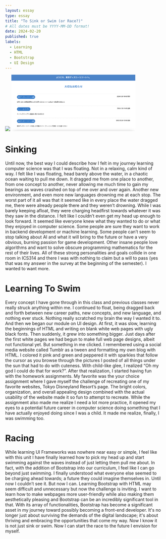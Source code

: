 ```yaml
---
layout: essay
type: essay
title: "To Sink or Swim (or Race?)"
# All dates must be YYYY-MM-DD format!
date: 2024-02-20
published: true
labels:
  - Learning
  - HTML
  - Bootstrap
  - UI Design
---
```

<div class="text-center p-4">
  <img width="400px" src="../img/EssayImages/MyTDR.png" class="img-thumbnail">
  <img width="400px" src="../img/EssayImages/MyTDR2.png" class="img-thumbnail">
</div>

# Sinking
Until now, the best way I could describe how I felt in my journey learning computer science was that I was floating. Not in a relaxing, calm kind of way. I felt like I was floating, head barely above the water, in a chaotic ocean waiting to pull me down. It dragged me from one place to another, from one concept to another, never allowing me much time to gain my bearings as waves crashed on top of me over and over again. Another new environment, and even more new languages drowning me at each stop. The worst part of it all was that it seemed like in every place the water dragged me, there were already people there and they weren’t drowning. While I was barely keeping afloat, they were charging headfirst towards whatever it was they saw in the distance. I felt like I couldn’t even get my head up enough to look forward. It seemed like everyone knew what they wanted to do or what they enjoyed in computer science. Some people are sure they want to work in backend development or machine learning. Some people can’t seem to stop talking about AI and what it will bring to the future or have a very obvious, burning passion for game development. Other insane people love algorithms and want to solve obscure programming mathematics for the rest of their lives. All of these strong personalities and goals collide in one room in ICS314 and there I was with nothing to claim but a will to pass (yes that was my answer in the survey at the beginning of the semester). I wanted to want more.

# Learning To Swim
Every concept I have gone through in this class and previous classes never really struck anything within me. I continued to float, being dragged back and forth between new career paths, new concepts, and new language, and nothing ever stuck. Nothing really scratched my brain the way I wanted it to. And then we began our module on UI design. At first, it was slow, learning the beginnings of HTML and writing on blank white web pages with ugly black fonts. Then suddenly, it grew into something bigger. Just days after the first white pages we had begun to make full web page designs, albeit not functional yet. But something in me clicked. I remembered using a social media website called Tumblr as a tween and formatting my own blog with HTML. I colored it pink and green and peppered it with sparkles that follow the cursor as you browse through the pictures I posted of all things under the sun that had to do with cuteness. With child-like glee, I realized “Oh my god I could do that for work?”. After that realization, I started having fun with the homework assignments. My favorite was the your choice assignment where I gave myself the challenge of recreating one of my favorite websites, Tokyo Disneyland Resort’s page. The bright colors, organization, and overall appealing design combined with the actual usability of the website made it so fun to attempt to recreate. While the assignment also made me realize I need a lot more practice, it opened my eyes to a potential future career in computer science doing something that I have actually enjoyed doing since I was a child. It made me realize, finally, I was swimming too. 

# Racing
While learning UI Frameworks was nowhere near easy or simple, I feel like with this unit I have finally learned how to pick my head up and start swimming against the waves instead of just letting them pull me about. In fact, with the addition of Bootstrap into our curriculum, I feel like I can go beyond just swimming. I finally understood what everyone else seemed to be charging ahead towards; a future they could imagine themselves in. Until now I couldn’t see it. But now I can. Learning Bootstrap with HTML may seem difficult and unnecessary but now the challenge is inviting. I want to learn how to make webpages more user-friendly while also making them aesthetically pleasing and Bootstrap can be an incredibly significant tool in that. With its array of functionalities, Bootstrap has become a significant asset in my journey toward possibly becoming a front-end developer. It's no longer just about surviving the demands of the digital landscape; it's about thriving and embracing the opportunities that come my way. Now I know it is not just sink or swim. Now I can start the race to the future I envision for myself.
